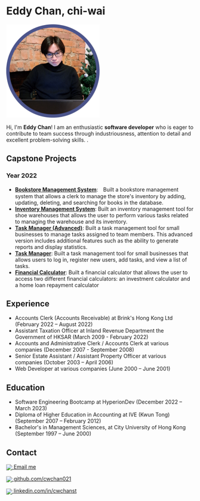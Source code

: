 # Eddy Chan, chi-wai

<img src="./assets/profile.png" width="250" />


Hi, I'm **Eddy Chan**! I am an enthusiastic **software developer** who is eager to contribute to team success through industriousness, attention to detail and excellent problem-solving skills. .


## Capstone Projects
### Year 2022
- <a href="https://bit.ly/3GrIWOX" target="_blank">**Bookstore Management System**</a>:　Built a bookstore management system that allows a clerk to manage the store's inventory by adding, updating, deleting, and searching for books in the database.
- <a href="https://bit.ly/3WB1Uru" target="_blank">**Inventory Management System**</a>: Built an inventory management tool for shoe warehouses that allows the user to perform various tasks related to managing the warehouse and its inventory. 
- <a href="https://bit.ly/3G5SrDg" target="_blank">**Task Manager (Advanced)**</a>: Built a task management tool for small businesses to manage tasks assigned to team members. This advanced version includes additional features such as the ability to generate reports and display statistics.
- <a href="https://bit.ly/3CbD8qj" target="_blank">**Task Manager**</a>: Built a task management tool for small businesses that allows users to log in, register new users, add tasks, and view a list of tasks.
- <a href="https://bit.ly/3vyy77A" target="_blank">**Financial Calculator**</a>: Built a financial calculator that allows the user to access two different financial calculators: an investment calculator and a home loan repayment calculator


## Experience

- Accounts Clerk (Accounts Receivable) at Brink's Hong Kong Ltd  (February 2022 – August 2022)
- Assistant Taxation Officer at Inland Revenue Department the Government of HKSAR (March 2009 - February 2022)
- Accounts and Administrative Clerk / Accounts Clerk at various companies (December 2007 - September 2008)
- Senior Estate Assistant / Assistant Property Officer at various companies (October 2003 – April 2006)
- Web Developer at various companies (June 2000 – June 2001)

## Education

- Software Engineering Bootcamp at HyperionDev (December 2022 – March 2023)
- Diploma of Higher Education in Accounting at IVE (Kwun Tong) (September 2007 – February 2012)
- Bachelor's in Management Sciences, at City University of Hong Kong (September 1997 – June 2000)

## Contact

<img src="https://img.icons8.com/ios/512/apple-mail" width="32" valign="middle"><a href="mailto:cwchanst@gmail.com"> Email me</a>

<img src="https://img.icons8.com/ios-glyphs/512/github.png" width="32" valign="middle"><a href="https://github.com/cwchan0212" target="_blank"> github.com/cwchan021</a>

<img src="https://img.icons8.com/material-outlined/512/linkedin.png" width="32" valign="middle"><a href="https://www.linkedin.com/in/cwchanst/" target="_blank"> linkedin.com/in/cwchanst</a>

